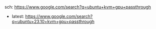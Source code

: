 sch: https://www.google.com/search?q=ubuntu+kvm+gpu+passthrough
- latest: https://www.google.com/search?q=ubuntu+23.10+kvm+gpu+passthrough
